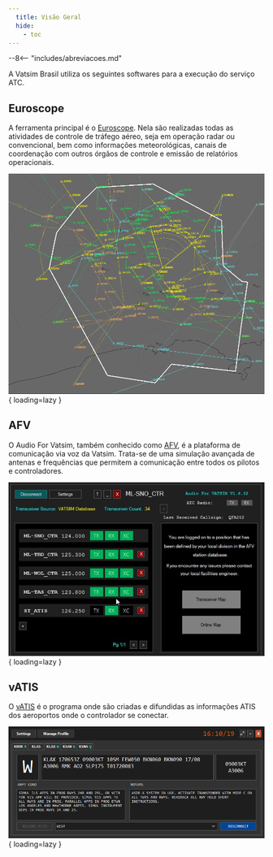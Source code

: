 ```yaml
---
  title: Visão Geral
  hide:
    - toc
---
```


--8<-- "includes/abreviacoes.md"

A Vatsim Brasil utiliza os seguintes softwares para a execução do serviço ATC.

## Euroscope

A ferramenta principal é o [Euroscope](https://www.euroscope.hu). Nela são realizadas todas as atividades de controle de tráfego aéreo, seja em operação radar ou convencional, bem como informações meteorológicas, canais de coordenação com outros órgãos de controle e emissão de relatórios operacionais.

![Euroscope na TMA São Paulo](euroscope/img/euroscope.png){ loading=lazy }

## AFV

O Audio For Vatsim, também conhecido como [AFV](https://audio.vatsim.net), é a plataforma de comunicação via voz da Vatsim. Trata-se de uma simulação avançada de antenas e frequências que permitem a comunicação entre todos os pilotos e controladores.

![AFV](afv/img/afv.jpeg){ loading=lazy }

## vATIS

O [vATIS](https://docs.vatis.clowd.io) é o programa onde são criadas e difundidas as informações ATIS dos aeroportos onde o controlador se conectar.

![vATIS](vatis/img/vatis.png){ loading=lazy }